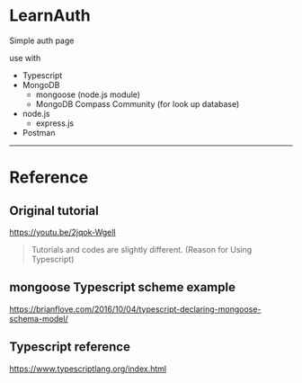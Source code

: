 # LearnAuth
Simple auth page

use with
- Typescript
- MongoDB
  - mongoose (node.js module)
  - MongoDB Compass Community (for look up database)
- node.js
  - express.js
- Postman

---

# Reference

## Original tutorial
https://youtu.be/2jqok-WgelI

> Tutorials and codes are slightly different. (Reason for Using Typescript)

## mongoose Typescript scheme example
https://brianflove.com/2016/10/04/typescript-declaring-mongoose-schema-model/

## Typescript reference
https://www.typescriptlang.org/index.html
